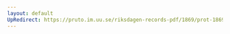 ```yaml
---
layout: default
UpRedirect: https://pruto.im.uu.se/riksdagen-records-pdf/1869/prot-1869--fk--408/prot-1869--fk--408_001.pdf
---
```

